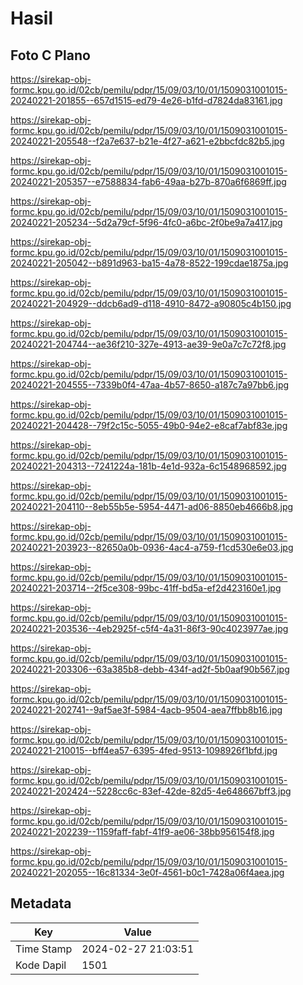 # Hasil

## Foto C Plano

https://sirekap-obj-formc.kpu.go.id/02cb/pemilu/pdpr/15/09/03/10/01/1509031001015-20240221-201855--657d1515-ed79-4e26-b1fd-d7824da83161.jpg

https://sirekap-obj-formc.kpu.go.id/02cb/pemilu/pdpr/15/09/03/10/01/1509031001015-20240221-205548--f2a7e637-b21e-4f27-a621-e2bbcfdc82b5.jpg

https://sirekap-obj-formc.kpu.go.id/02cb/pemilu/pdpr/15/09/03/10/01/1509031001015-20240221-205357--e7588834-fab6-49aa-b27b-870a6f6869ff.jpg

https://sirekap-obj-formc.kpu.go.id/02cb/pemilu/pdpr/15/09/03/10/01/1509031001015-20240221-205234--5d2a79cf-5f96-4fc0-a6bc-2f0be9a7a417.jpg

https://sirekap-obj-formc.kpu.go.id/02cb/pemilu/pdpr/15/09/03/10/01/1509031001015-20240221-205042--b891d963-ba15-4a78-8522-199cdae1875a.jpg

https://sirekap-obj-formc.kpu.go.id/02cb/pemilu/pdpr/15/09/03/10/01/1509031001015-20240221-204929--ddcb6ad9-d118-4910-8472-a90805c4b150.jpg

https://sirekap-obj-formc.kpu.go.id/02cb/pemilu/pdpr/15/09/03/10/01/1509031001015-20240221-204744--ae36f210-327e-4913-ae39-9e0a7c7c72f8.jpg

https://sirekap-obj-formc.kpu.go.id/02cb/pemilu/pdpr/15/09/03/10/01/1509031001015-20240221-204555--7339b0f4-47aa-4b57-8650-a187c7a97bb6.jpg

https://sirekap-obj-formc.kpu.go.id/02cb/pemilu/pdpr/15/09/03/10/01/1509031001015-20240221-204428--79f2c15c-5055-49b0-94e2-e8caf7abf83e.jpg

https://sirekap-obj-formc.kpu.go.id/02cb/pemilu/pdpr/15/09/03/10/01/1509031001015-20240221-204313--7241224a-181b-4e1d-932a-6c1548968592.jpg

https://sirekap-obj-formc.kpu.go.id/02cb/pemilu/pdpr/15/09/03/10/01/1509031001015-20240221-204110--8eb55b5e-5954-4471-ad06-8850eb4666b8.jpg

https://sirekap-obj-formc.kpu.go.id/02cb/pemilu/pdpr/15/09/03/10/01/1509031001015-20240221-203923--82650a0b-0936-4ac4-a759-f1cd530e6e03.jpg

https://sirekap-obj-formc.kpu.go.id/02cb/pemilu/pdpr/15/09/03/10/01/1509031001015-20240221-203714--2f5ce308-99bc-41ff-bd5a-ef2d423160e1.jpg

https://sirekap-obj-formc.kpu.go.id/02cb/pemilu/pdpr/15/09/03/10/01/1509031001015-20240221-203536--4eb2925f-c5f4-4a31-86f3-90c4023977ae.jpg

https://sirekap-obj-formc.kpu.go.id/02cb/pemilu/pdpr/15/09/03/10/01/1509031001015-20240221-203306--63a385b8-debb-434f-ad2f-5b0aaf90b567.jpg

https://sirekap-obj-formc.kpu.go.id/02cb/pemilu/pdpr/15/09/03/10/01/1509031001015-20240221-202741--9af5ae3f-5984-4acb-9504-aea7ffbb8b16.jpg

https://sirekap-obj-formc.kpu.go.id/02cb/pemilu/pdpr/15/09/03/10/01/1509031001015-20240221-210015--bff4ea57-6395-4fed-9513-1098926f1bfd.jpg

https://sirekap-obj-formc.kpu.go.id/02cb/pemilu/pdpr/15/09/03/10/01/1509031001015-20240221-202424--5228cc6c-83ef-42de-82d5-4e648667bff3.jpg

https://sirekap-obj-formc.kpu.go.id/02cb/pemilu/pdpr/15/09/03/10/01/1509031001015-20240221-202239--1159faff-fabf-41f9-ae06-38bb956154f8.jpg

https://sirekap-obj-formc.kpu.go.id/02cb/pemilu/pdpr/15/09/03/10/01/1509031001015-20240221-202055--16c81334-3e0f-4561-b0c1-7428a06f4aea.jpg


## Metadata

| Key        | Value               |
| ---------- | ------------------- |
| Time Stamp | 2024-02-27 21:03:51 |
| Kode Dapil | 1501                |




